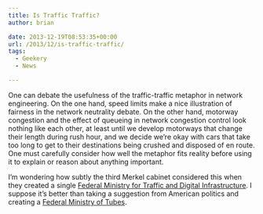 ```yaml
---
title: Is Traffic Traffic?
author: brian

date: 2013-12-19T08:53:35+00:00
url: /2013/12/is-traffic-traffic/
tags:
  - Geekery
  - News

---
```

One can debate the usefulness of the traffic-traffic metaphor in network engineering. On the one hand, speed limits make a nice illustration of fairness in the network neutrality debate. On the other hand, motorway congestion and the effect of queueing in network congestion control look nothing like each other, at least until we develop motorways that change their length during rush hour, and we decide we&#8217;re okay with cars that take too long to get to their destinations being crushed and disposed of en route. One must carefully consider how well the metaphor fits reality before using it to explain or reason about anything important.

I&#8217;m wondering how subtly the third Merkel cabinet considered this when they created a single [Federal Ministry for Traffic and Digital Infrastructure][1]. I suppose it&#8217;s better than taking a suggestion from American politics and creating a [Federal Ministry of Tubes][2].

 [1]: http://de.wikipedia.org/wiki/Bundesministerium_f%C3%BCr_Verkehr_und_digitale_Infrastruktur
 [2]: http://en.wikipedia.org/wiki/Series_of_tubes
